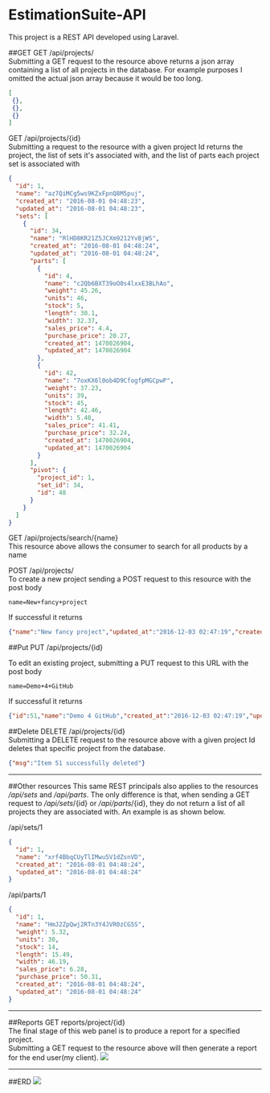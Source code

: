 # EstimationSuite-API
This project is a REST API developed using Laravel. 

##GET
GET
/api/projects/<br>
Submitting a GET request to the resource above returns a json array containing a list of all projects in the database.
For example purposes I omitted the actual json array because it would be too long.
```json
[
 {},
 {},
 {}
]
```

GET
/api/projects/{id}<br>
Submitting a request to the resource with a given project Id returns the project,
the list of sets it's associated with, and the list of parts each project set is associated with
```json
{
  "id": 1,
  "name": "az7QiMCg5ws9KZxFpnQ8M5puj",
  "created_at": "2016-08-01 04:48:23",
  "updated_at": "2016-08-01 04:48:23",
  "sets": [
    {
      "id": 34,
      "name": "RlHD8KR21Z5JCXm9212YvBjWS",
      "created_at": "2016-08-01 04:48:24",
      "updated_at": "2016-08-01 04:48:24",
      "parts": [
        {
          "id": 4,
          "name": "c2Qb6BXT39oO0s4lxxE3BLhAo",
          "weight": 45.26,
          "units": 46,
          "stock": 5,
          "length": 30.1,
          "width": 32.37,
          "sales_price": 4.4,
          "purchase_price": 20.27,
          "created_at": 1470026904,
          "updated_at": 1470026904
        },
        {
          "id": 42,
          "name": "7oxKX6l0ob4D9CfogfpMGCpwP",
          "weight": 37.23,
          "units": 39,
          "stock": 45,
          "length": 42.46,
          "width": 5.48,
          "sales_price": 41.41,
          "purchase_price": 32.24,
          "created_at": 1470026904,
          "updated_at": 1470026904
        }
      ],
      "pivot": {
        "project_id": 1,
        "set_id": 34,
        "id": 48
      }
    }
  ]
}
```

GET
/api/projects/search/{name}<br>
This resource above allows the consumer to search for all products by a name


POST
/api/projects/<br>
To create a new project sending a POST request to this resource with the post body
```text
name=New+fancy+project
```

If successful it returns
```json
{"name":"New fancy project","updated_at":"2016-12-03 02:47:19","created_at":"2016-12-03 02:47:19","id":51}
```

##Put
PUT
/api/projects/{id}

To edit an existing project, submitting a PUT request to this URL with the post body

```text
name=Demo+4+GitHub
```

If successful it returns
```json
{"id":51,"name":"Demo 4 GitHub","created_at":"2016-12-03 02:47:19","updated_at":"2016-12-03 02:50:11"}
```

##Delete
DELETE
/api/projects/{id}<br>
Submitting a DELETE request to the resource above with a given project Id deletes that specific project from the database.

```json
{"msg":"Item 51 successfully deleted"}
```
<hr>

##Other resources
This same REST principals also applies to the resources _/api/sets_ and _/api/parts_. 
The only difference is that, when sending a GET request to  _/api/sets_/{id} or  _/api/parts_/{id}, they do not return a list of all projects they are associated with.
An example is as shown below.

/api/sets/1
```json
{
  "id": 1,
  "name": "xrf4BbqCUyTlIMwu5V1dZsnVD",
  "created_at": "2016-08-01 04:48:24",
  "updated_at": "2016-08-01 04:48:24"
}
```

/api/parts/1
```json
{
  "id": 1,
  "name": "HmJ2ZpQwj2RTn3Y4JVR0zCG5S",
  "weight": 5.32,
  "units": 30,
  "stock": 14,
  "length": 15.49,
  "width": 46.19,
  "sales_price": 6.28,
  "purchase_price": 50.31,
  "created_at": "2016-08-01 04:48:24",
  "updated_at": "2016-08-01 04:48:24"
}
```

<hr>

##Reports
GET
reports/project/{id}<br>
The final stage of this web panel is to produce a report for a specified project.
<br>Submitting a GET request to the resource above will then generate a report for the end user(my client).
<img src="http://i.imgur.com/2CaA0yr.png">

<hr>

##ERD
<img src="http://i.imgur.com/O0JfNSa.png">